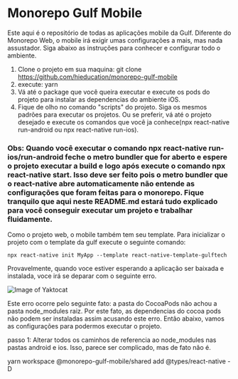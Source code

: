 # Monorepo Gulf Mobile

Este aqui é o repositório de todas as aplicações mobile da Gulf. Diferente do Monorepo Web, o mobile irá exigir umas configurações a mais, mas nada assustador. Siga abaixo as instruções para conhecer e configurar todo o ambiente.

1. Clone o projeto em sua maquina: git clone https://github.com/hieducation/monorepo-gulf-mobile
2. execute: yarn
3. Vá até o package que você queira executar e execute os pods do projeto para instalar as dependencias do ambiente iOS.
4. Fique de olho no comando "scripts" do projeto. Siga os mesmos padrões para executar os projetos. Ou se preferir, vá até o projeto desejado e execute os comandos que você ja conhece(npx react-native run-android ou npx react-native run-ios).

### Obs: Quando você executar o comando npx react-native run-ios/run-android feche o metro bundler que for aberto e espere o projeto executar a build e logo após execute o comando npx react-native start. Isso deve ser feito pois o metro bundler que o react-native abre automaticamente não entende as configurações que foram feitas para o monorepo. Fique tranquilo que aqui neste README.md estará tudo explicado para você conseguir executar um projeto e trabalhar fluidamente.

Como o projeto web, o mobile também tem seu template. Para inicializar o projeto com o template da gulf execute o seguinte comando:

```
npx react-native init MyApp --template react-native-template-gulftech
```

Provavelmente, quando voce estiver esperando a aplicação ser baixada e instalada, voce irá se deparar com o seguinte erro.

![Image of Yaktocat]("./images/errorcocoapods.png")

Este erro ocorre pelo seguinte fato: a pasta do CocoaPods não achou a pasta node_modules raiz. Por este fato, as dependencias do cocoa pods não podem ser instaladas assim acusando este erro. Então abaixo, vamos as configurações para podermos executar o projeto.

passo 1:
Alterar todos os caminhos de referencia ao node_modules nas pastas android e ios. Isso, parece ser complicado, mas de fato não é.

yarn workspace @monorepo-gulf-mobile/shared add @types/react-native -D
